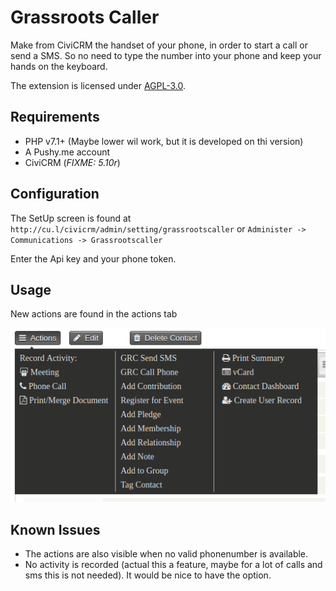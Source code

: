 # Grassroots Caller

Make from CiviCRM the handset of your phone, in order to start a call or send a SMS. So no need to type the number into your phone and keep your hands on the keyboard.

 The extension is licensed under [AGPL-3.0](LICENSE.txt).

## Requirements

* PHP v7.1+ (Maybe lower wil work, but it is developed on thi version)
* A Pushy.me account
* CiviCRM (*FIXME: 5.10r*)

## Configuration

The SetUp screen is found at `http://cu.l/civicrm/admin/setting/grassrootscaller` or `Administer -> Communications -> Grassrootscaller`

Enter the Api key and your phone token.

## Usage

New actions are found in the actions tab

![Screenshot](/images/screenshot.png) 

## Known Issues

* The actions are also visible when no valid phonenumber is available.
* No activity is recorded (actual this a feature, maybe for a lot of calls and sms this is not needed). It would be nice to have the option.
